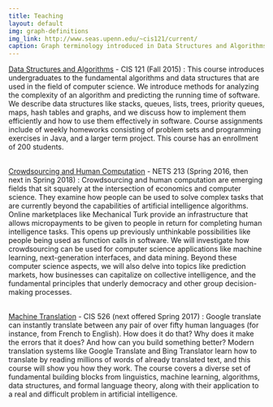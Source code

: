 ```yaml
---
title: Teaching
layout: default
img: graph-definitions
img_link: http://www.seas.upenn.edu/~cis121/current/
caption: Graph terminology introduced in Data Structures and Algorithms
---
```



[Data Structures and Algorithms](http://www.seas.upenn.edu/~cis121/current/) - CIS 121 (Fall 2015)
: This course introduces undergraduates to the fundamental algorithms and data structures that are used in the field of computer science.  We introduce methods for analyzing the complexity of an algorithm and predicting the running time of software. We describe data structures like stacks, queues, lists, trees, priority queues, maps, hash tables and graphs, and we discuss how to implement them efficiently and how to use them effectively in software. Course assignments include of weekly homeworks consisting of problem sets and programming exercises in Java, and a larger term project.  This course has an enrollment of 200 students. <br /> <br />

[Crowdsourcing and Human Computation](http://crowdsourcing-class.org/) - NETS 213 (Spring 2016, then next in Spring 2018)
: Crowdsourcing and human computation are emerging fields that sit squarely at the intersection of economics and computer science. They examine how people can be used to solve complex tasks that are currently beyond the capabilities of artificial intelligence algorithms. Online marketplaces like Mechanical Turk provide an infrastructure that allows micropayments to be given to people in return for completing human intelligence tasks. This opens up previously unthinkable possibilities like people being used as function calls in software. We will investigate how crowdsourcing can be used for computer science applications like machine learning, next-generation interfaces, and data mining. Beyond these computer science aspects, we will also delve into topics like prediction markets, how businesses can capitalize on collective intelligence, and the fundamental principles that underly democracy and other group decision-making processes. <br /> <br />




[Machine Translation](http://mt-class.org) - CIS 526 (next offered Spring 2017)
: Google translate can instantly translate between any pair of over fifty human languages (for instance, from French to English). How does it do that? Why does it make the errors that it does? And how can you build something better? Modern translation systems like Google Translate and Bing Translator learn how to translate by reading millions of words of already translated text, and this course will show you how they work. The course covers a diverse set of fundamental building blocks from linguistics, machine learning, algorithms, data structures, and formal language theory, along with their application to a real and difficult problem in artificial intelligence. <br /> <br />